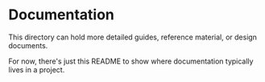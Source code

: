 # Documentation

This directory can hold more detailed guides, reference material, or design documents.

For now, there's just this README to show where documentation typically lives in a project.
